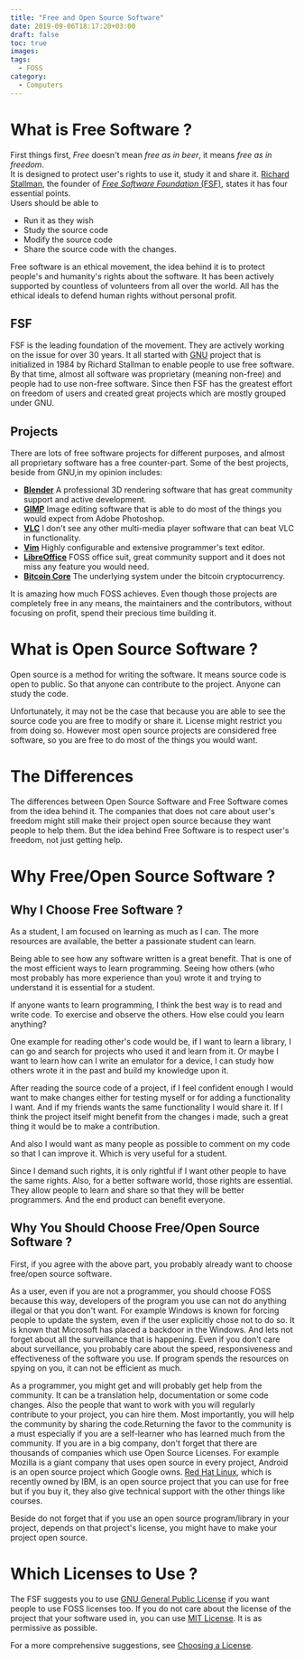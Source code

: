```yaml
---
title: "Free and Open Source Software"
date: 2019-09-06T18:17:20+03:00
draft: false
toc: true
images:
tags:
  - FOSS
category:
  - Computers
---
```


# What is Free Software ?

First things first, _Free_ doesn't mean _free as in beer_, it means _free as in freedom_.   
It is designed to protect user's rights to use it, study it and share it.
[Richard Stallman](https://en.wikipedia.org/wiki/Richard_Stallman), the founder of
[_Free Software Foundation_ (FSF)](https://fsf.org), states it has four essential 
points.   
Users should be able to

- Run it as they wish
- Study the source code
- Modify the source code
- Share the source code with the changes.

Free software is an ethical movement, the idea behind it is to protect people's and humanity's rights about the software.
It has been actively supported by countless of volunteers from all over the world. All has the ethical ideals to defend
human rights without personal profit.  
## FSF
FSF is the leading foundation of the movement. They are actively working on the issue for over 30 years. It all started with
[GNU](https://gnu.org) project that is initialized in 1984 by Richard Stallman to enable people to use free software.
By that time, almost all software was proprietary (meaning non-free) and people had to use non-free software. Since then FSF
has the greatest effort on freedom of users and created great projects which are mostly grouped under GNU. 

## Projects
There are lots of free software projects for different purposes, and almost all proprietary software has a free
counter-part. Some of the best projects, beside from GNU,in my opinion includes:

- [**Blender**](https://blender.org)
A professional 3D rendering software that has great community support and active development.
- [**GIMP**](https://gimp.org)
Image editing software that is able to do most of the things you would expect from Adobe Photoshop.
- [**VLC**](https://www.videolan.org/vlc)
I don't see any other multi-media player software that can beat VLC in functionality.
- [**Vim**](https://vim.org)
Highly configurable and extensive programmer's text editor.
- [**LibreOffice**](https://libreoffice.org)
FOSS office suit, great community support and it does not miss any feature you would need.
- [**Bitcoin Core**](https://bitcoincore.org/)
The underlying system under the bitcoin cryptocurrency. 

It is amazing how much FOSS achieves. Even though those projects are completely free in any means, the maintainers and the 
contributors, without focusing on profit, spend their precious time building it.

# What is Open Source Software ?

Open source is a method for writing the software. It means source code is open to public. So that anyone can contribute to 
the project. Anyone can study the code. 

Unfortunately, it may not be the case that because you are able to see the source code you are 
free to modify or share it. License might restrict you from doing so. However most open source projects are considered 
free software, so you are free to do most of the things you would want.

# The Differences 

The differences between Open Source Software and Free Software comes from the idea behind it. The companies that does not 
care about user's freedom might still make their project open source because they want people to help them. But the idea
behind Free Software is to respect user's freedom, not just getting help.

# Why Free/Open Source Software ?

## Why I Choose Free Software ?

As a student, I am focused on learning as much as I can. The more resources are available, the better a passionate student can learn.

Being able to see how any software written is a great benefit. That is one of the most efficient ways to learn programming.
Seeing how others (who most probably has more experience than you) wrote it and trying to understand it is essential for a student. 

If anyone wants to learn programming, I think the best way is to read and write code. To exercise and observe the others. How else
could you learn anything? 

One example for reading other's code would be, if I want to learn a library, I can
go and search for projects who used it and learn from it. Or maybe I want to learn how can I write an emulator for a device, I can study
how others wrote it in the past and build my knowledge upon it.

After reading the source code of a project, if I feel confident enough I would want to make changes either for testing myself or
for adding a functionality I want. And if my friends wants the same functionality I would share it. If I think the project itself might benefit 
from the changes i made, such a great thing it would be to make a contribution.

And also I would want as many people as possible to comment on my code so that I can improve it. Which is very useful for 
a student.

Since I demand such rights, it is only rightful if I want other people to have the same rights. Also, for a better software world,
those rights are essential. They allow people to learn and share so that they will be better programmers. And the end product can 
benefit everyone.

## Why You Should Choose Free/Open Source Software ?

First, if you agree with the above part, you probably already want to choose free/open source software.

As a user, even if you are not a programmer, you should choose FOSS because this way, developers of the program you use 
can not do anything illegal or that you don't want. For example Windows is known for forcing people to update the system,
even if the user explicitly chose not to do so. It is known that Microsoft has placed a backdoor in the Windows. And lets
not forget about all the surveillance that is happening. Even if you don't care about surveillance, you probably care about
the speed, responsiveness and effectiveness of the software you use. If program spends the resources on spying on you, 
it can not be efficient as much.

As a programmer, you might get and will probably get help from the community. It can be a translation help, documentation
or some code changes. Also the people that want to work with you will regularly contribute to your project, you can hire them.
Most importantly, you will help the community by sharing the code.Returning the favor to the community is a must especially if you are
a self-learner who has learned much from the community. 
If you are in a big company, don't forget that there are thousands of companies which use Open Source Licenses. For example 
Mozilla is a giant company that uses open source in every project, Android is an open source project which Google owns.
[Red Hat Linux](https://www.redhat.com/), which is recently owned by IBM, is an open source project that you can use 
for free but if you buy it, they also give technical support with the other things like courses.

Beside do not forget that if you use an open source program/library in your project, depends on that project's license, you
might have to make your project open source.

# Which Licenses to Use ?
The FSF suggests you to use [GNU General Public License](https://www.gnu.org/licenses/gpl-3.0.en.html) if you want people to use 
FOSS licenses too.  If you do not care about the license of the project that your software used in, you can use 
[MIT License](https://opensource.org/licenses/MIT). It is as permissive as possible.

For a more comprehensive suggestions, see [Choosing a License](https://choosealicense.com/).
